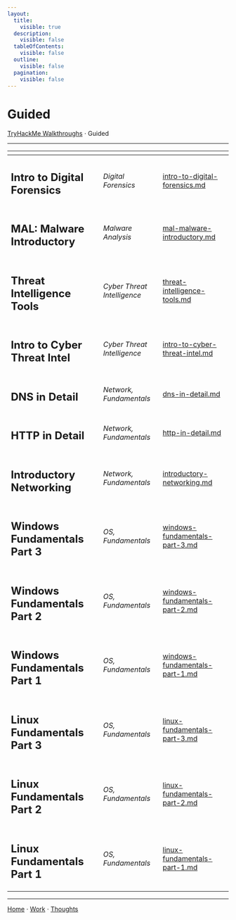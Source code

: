 ```yaml
---
layout:
  title:
    visible: true
  description:
    visible: false
  tableOfContents:
    visible: false
  outline:
    visible: false
  pagination:
    visible: false
---
```


# Guided

[TryHackMe Walkthroughs](../) ⋅ Guided

***

<table data-view="cards"><thead><tr><th></th><th></th><th data-hidden data-card-target data-type="content-ref"></th></tr></thead><tbody>
<tr><td><h2>Intro to Digital Forensics</h2></td><td><em>Digital Forensics</em></td><td><a href="intro-to-digital-forensics.md">intro-to-digital-forensics.md</a></td></tr>
<tr><td><h2>MAL: Malware Introductory</h2></td><td><em>Malware Analysis</em></td><td><a href="mal-malware-introductory.md">mal-malware-introductory.md</a></td></tr><tr><td><h2>Threat Intelligence Tools</h2></td><td><em>Cyber Threat Intelligence</em></td><td><a href="threat-intelligence-tools.md">threat-intelligence-tools.md</a></td></tr>
<tr><td><h2>Intro to Cyber Threat Intel</h2></td><td><em>Cyber Threat Intelligence</em></td><td><a href="intro-to-cyber-threat-intel.md">intro-to-cyber-threat-intel.md</a></td></tr>
<tr><td><h2>DNS in Detail</h2></td><td><em>Network, Fundamentals</em></td><td><a href="dns-in-detail.md">dns-in-detail.md</a></td></tr><tr><td><h2>HTTP in Detail</h2></td><td><em>Network, Fundamentals</em></td><td><a href="http-in-detail.md">http-in-detail.md</a></td></tr><tr><td><h2>Introductory Networking</h2></td><td><em>Network, Fundamentals</em></td><td><a href="introductory-networking.md">introductory-networking.md</a></td></tr><tr><td><h2>Windows Fundamentals Part 3</h2></td><td><em>OS, Fundamentals</em></td><td><a href="windows-fundamentals-part-3.md">windows-fundamentals-part-3.md</a></td></tr><tr><td><h2>Windows Fundamentals Part 2</h2></td><td><em>OS, Fundamentals</em></td><td><a href="windows-fundamentals-part-2.md">windows-fundamentals-part-2.md</a></td></tr><tr><td><h2>Windows Fundamentals Part 1</h2></td><td><em>OS, Fundamentals</em></td><td><a href="windows-fundamentals-part-1.md">windows-fundamentals-part-1.md</a></td></tr><tr><td><h2>Linux Fundamentals Part 3</h2></td><td><em>OS, Fundamentals</em></td><td><a href="linux-fundamentals-part-3.md">linux-fundamentals-part-3.md</a></td></tr><tr><td><h2>Linux Fundamentals Part 2</h2></td><td><em>OS, Fundamentals</em></td><td><a href="linux-fundamentals-part-2.md">linux-fundamentals-part-2.md</a></td></tr><tr><td><h2>Linux Fundamentals Part 1</h2></td><td><em>OS, Fundamentals</em></td><td><a href="linux-fundamentals-part-1.md">linux-fundamentals-part-1.md</a></td></tr></tbody></table>

***

[Home](https://app.gitbook.com/o/0kO27okC5uVB9ALX3rho/s/036xtfEIzcEdGegONXWM/) ⋅ [Work](https://app.gitbook.com/o/0kO27okC5uVB9ALX3rho/s/WaFS755Q4sf02CxLcghQ/) ⋅ [Thoughts](https://app.gitbook.com/o/0kO27okC5uVB9ALX3rho/s/s4QQPMntQ25hmJToKSOu/)
